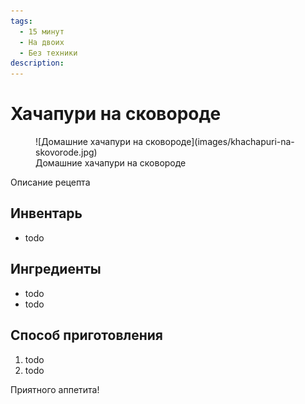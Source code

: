 ```yaml
---
tags:
  - 15 минут
  - На двоих
  - Без техники
description:
---
```

# Хачапури на сковороде

<figure markdown="span">
  ![Домашние хачапури на сковороде](images/khachapuri-na-skovorode.jpg)
  <figcaption>Домашние хачапури на сковороде</figcaption>
</figure>

Описание рецепта

## Инвентарь

- todo

## Ингредиенты

- todo
- todo

## Способ приготовления

1. todo
1. todo

Приятного аппетита!